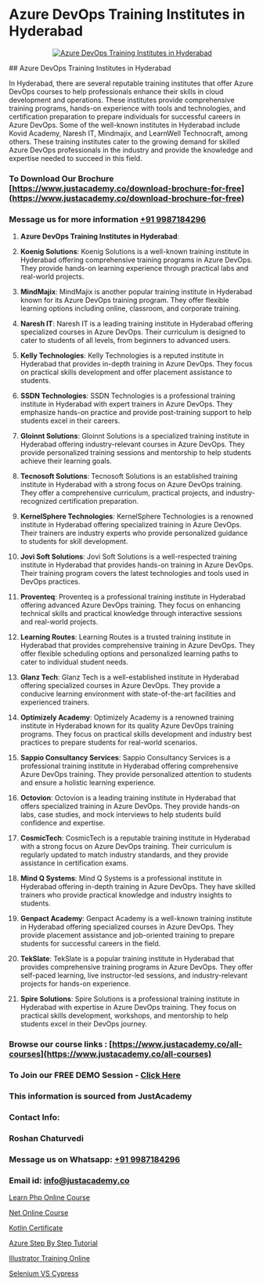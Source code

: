 # Azure DevOps Training Institutes in Hyderabad

<p align="center">
  <a href="https://justacademy.co/program-detail/software-testing">
    <img src="https://justacademy.co/storage2/program_images/1704700438.webp" alt="Azure DevOps Training Institutes in Hyderabad">
  </a>
</p>
## Azure DevOps Training Institutes in Hyderabad

In Hyderabad, there are several reputable training institutes that offer Azure DevOps courses to help professionals enhance their skills in cloud development and operations. These institutes provide comprehensive training programs, hands-on experience with tools and technologies, and certification preparation to prepare individuals for successful careers in Azure DevOps. Some of the well-known institutes in Hyderabad include Kovid Academy, Naresh IT, Mindmajix, and LearnWell Technocraft, among others. These training institutes cater to the growing demand for skilled Azure DevOps professionals in the industry and provide the knowledge and expertise needed to succeed in this field.
### To Download Our Brochure [https://www.justacademy.co/download-brochure-for-free](https://www.justacademy.co/download-brochure-for-free)
### Message us for more information [+91 9987184296](https://api.whatsapp.com/send?phone=919987184296)
1) **Azure DevOps Training Institutes in Hyderabad**:

1) **Koenig Solutions**:
Koenig Solutions is a well-known training institute in Hyderabad offering comprehensive training programs in Azure DevOps. They provide hands-on learning experience through practical labs and real-world projects.

2) **MindMajix**:
MindMajix is another popular training institute in Hyderabad known for its Azure DevOps training program. They offer flexible learning options including online, classroom, and corporate training.

3) **Naresh IT**:
Naresh IT is a leading training institute in Hyderabad offering specialized courses in Azure DevOps. Their curriculum is designed to cater to students of all levels, from beginners to advanced users.

4) **Kelly Technologies**:
Kelly Technologies is a reputed institute in Hyderabad that provides in-depth training in Azure DevOps. They focus on practical skills development and offer placement assistance to students.

5) **SSDN Technologies**:
SSDN Technologies is a professional training institute in Hyderabad with expert trainers in Azure DevOps. They emphasize hands-on practice and provide post-training support to help students excel in their careers.

6) **Gloinnt Solutions**:
Gloinnt Solutions is a specialized training institute in Hyderabad offering industry-relevant courses in Azure DevOps. They provide personalized training sessions and mentorship to help students achieve their learning goals.

7) **Tecnosoft Solutions**:
Tecnosoft Solutions is an established training institute in Hyderabad with a strong focus on Azure DevOps training. They offer a comprehensive curriculum, practical projects, and industry-recognized certification preparation.

8) **KernelSphere Technologies**:
KernelSphere Technologies is a renowned institute in Hyderabad offering specialized training in Azure DevOps. Their trainers are industry experts who provide personalized guidance to students for skill development.

9) **Jovi Soft Solutions**:
Jovi Soft Solutions is a well-respected training institute in Hyderabad that provides hands-on training in Azure DevOps. Their training program covers the latest technologies and tools used in DevOps practices.

10) **Proventeq**:
Proventeq is a professional training institute in Hyderabad offering advanced Azure DevOps training. They focus on enhancing technical skills and practical knowledge through interactive sessions and real-world projects.

11) **Learning Routes**:
Learning Routes is a trusted training institute in Hyderabad that provides comprehensive training in Azure DevOps. They offer flexible scheduling options and personalized learning paths to cater to individual student needs.

12) **Glanz Tech**:
Glanz Tech is a well-established institute in Hyderabad offering specialized courses in Azure DevOps. They provide a conducive learning environment with state-of-the-art facilities and experienced trainers.

13) **Optimizely Academy**:
Optimizely Academy is a renowned training institute in Hyderabad known for its quality Azure DevOps training programs. They focus on practical skills development and industry best practices to prepare students for real-world scenarios.

14) **Sappio Consultancy Services**:
Sappio Consultancy Services is a professional training institute in Hyderabad offering comprehensive Azure DevOps training. They provide personalized attention to students and ensure a holistic learning experience.

15) **Octovion**:
Octovion is a leading training institute in Hyderabad that offers specialized training in Azure DevOps. They provide hands-on labs, case studies, and mock interviews to help students build confidence and expertise.

16) **CosmicTech**:
CosmicTech is a reputable training institute in Hyderabad with a strong focus on Azure DevOps training. Their curriculum is regularly updated to match industry standards, and they provide assistance in certification exams.

17) **Mind Q Systems**:
Mind Q Systems is a professional institute in Hyderabad offering in-depth training in Azure DevOps. They have skilled trainers who provide practical knowledge and industry insights to students.

18) **Genpact Academy**:
Genpact Academy is a well-known training institute in Hyderabad offering specialized courses in Azure DevOps. They provide placement assistance and job-oriented training to prepare students for successful careers in the field.

19) **TekSlate**:
TekSlate is a popular training institute in Hyderabad that provides comprehensive training programs in Azure DevOps. They offer self-paced learning, live instructor-led sessions, and industry-relevant projects for hands-on experience.

20) **Spire Solutions**:
Spire Solutions is a professional training institute in Hyderabad with expertise in Azure DevOps training. They focus on practical skills development, workshops, and mentorship to help students excel in their DevOps journey.

### Browse our course links : [https://www.justacademy.co/all-courses](https://www.justacademy.co/all-courses) 
### To Join our FREE DEMO Session - [Click Here](https://www.justacademy.co/register-for-course-demo)


### This information is sourced from JustAcademy
### Contact Info:
### Roshan Chaturvedi
### Message us on Whatsapp: [+91 9987184296](https://api.whatsapp.com/send?phone=919987184296)
### Email id: [info@justacademy.co](mailto:info@justacademy.co)
                
[Learn Php Online Course](https://www.linkedin.com/pulse/learn-php-online-course-justacademy-thane-zktrc?trackingId=dq2xdnHOY7UT9vsCbyF4vA%3D%3D&lipi=urn%3Ali%3Apage%3Ad_flagship3_company_admin%3BtWGDFb3%2BTIWrNJLdiT%2FfMQ%3D%3D)

[Net Online Course](https://www.linkedin.com/pulse/net-online-course-justacademy-houston-mf8gf?trackingId=f2w%2F3W2YdZjCHZgLTj8a5Q%3D%3D&lipi=urn%3Ali%3Apage%3Ad_flagship3_company_admin%3B5RzDF0CIQxuDMHcL3MgYhA%3D%3D)

[Kotlin Certificate](https://medium.com/@namusn/kotlin-certificate-44a81a88bd99)

[Azure Step By Step Tutorial](https://medium.com/@ranepooja/azure-step-by-step-tutorial-7b2c4b4b4a5f)

[Illustrator Training Online](https://justacademyin.github.io/justacademy/illustrator-training-online)

[Selenium VS Cypress](https://justacademyin.github.io/justacademy/selenium-vs-cypress)

